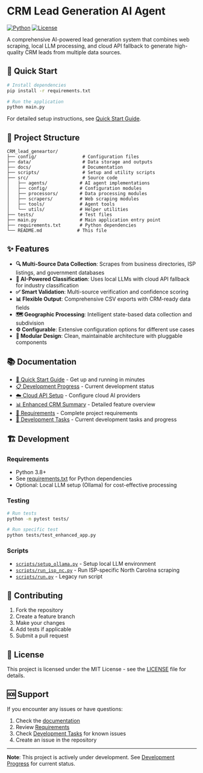 # CRM Lead Generation AI Agent

[![Python](https://img.shields.io/badge/Python-3.8%2B-blue.svg)](https://python.org)
[![License](https://img.shields.io/badge/License-MIT-green.svg)](LICENSE)

A comprehensive AI-powered lead generation system that combines web scraping, local LLM processing, and cloud API fallback to generate high-quality CRM leads from multiple data sources.

## 🚀 Quick Start

```bash
# Install dependencies
pip install -r requirements.txt

# Run the application
python main.py
```

For detailed setup instructions, see [Quick Start Guide](docs/QUICK_START.md).

## 📁 Project Structure

```
CRM_lead_geneartor/
├── config/                 # Configuration files
├── data/                   # Data storage and outputs
├── docs/                   # Documentation
├── scripts/                # Setup and utility scripts
├── src/                    # Source code
│   ├── agents/            # AI agent implementations
│   ├── config/            # Configuration modules
│   ├── processors/        # Data processing modules
│   ├── scrapers/          # Web scraping modules
│   ├── tools/             # Agent tools
│   └── utils/             # Helper utilities
├── tests/                 # Test files
├── main.py                # Main application entry point
├── requirements.txt       # Python dependencies
└── README.md             # This file
```

## ✨ Features

- **🔍 Multi-Source Data Collection**: Scrapes from business directories, ISP listings, and government databases
- **🤖 AI-Powered Classification**: Uses local LLMs with cloud API fallback for industry classification
- **✅ Smart Validation**: Multi-source verification and confidence scoring
- **📊 Flexible Output**: Comprehensive CSV exports with CRM-ready data fields
- **🗺️ Geographic Processing**: Intelligent state-based data collection and subdivision
- **⚙️ Configurable**: Extensive configuration options for different use cases
- **🔧 Modular Design**: Clean, maintainable architecture with pluggable components

## 📚 Documentation

- [📖 Quick Start Guide](docs/QUICK_START.md) - Get up and running in minutes
- [📋 Development Progress](docs/DEVELOPMENT_PROGRESS.md) - Current development status
- [☁️ Cloud API Setup](docs/CLOUD_API_SETUP.md) - Configure cloud AI providers
- [📊 Enhanced CRM Summary](docs/ENHANCED_CRM_SUMMARY.md) - Detailed feature overview
- [📝 Requirements](Requirements.md) - Complete project requirements
- [🔧 Development Tasks](devtasks.md) - Current development tasks and progress

## 🏗️ Development

### Requirements

- Python 3.8+
- See [requirements.txt](requirements.txt) for Python dependencies
- Optional: Local LLM setup (Ollama) for cost-effective processing

### Testing

```bash
# Run tests
python -m pytest tests/

# Run specific test
python tests/test_enhanced_app.py
```

### Scripts

- [`scripts/setup_ollama.py`](scripts/setup_ollama.py) - Setup local LLM environment
- [`scripts/run_isp_nc.py`](scripts/run_isp_nc.py) - Run ISP-specific North Carolina scraping
- [`scripts/run.py`](scripts/run.py) - Legacy run script

## 🤝 Contributing

1. Fork the repository
2. Create a feature branch
3. Make your changes
4. Add tests if applicable
5. Submit a pull request

## 📄 License

This project is licensed under the MIT License - see the [LICENSE](LICENSE) file for details.

## 🆘 Support

If you encounter any issues or have questions:

1. Check the [documentation](docs/)
2. Review [Requirements](Requirements.md)
3. Check [Development Tasks](devtasks.md) for known issues
4. Create an issue in the repository

---

**Note**: This project is actively under development. See [Development Progress](docs/DEVELOPMENT_PROGRESS.md) for current status. 